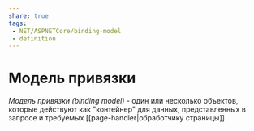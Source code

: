 ```yaml
---
share: true
tags:
 - NET/ASPNETCore/binding-model
 - definition
---
```

# Модель привязки
*Модель привязки (binding model)* - один или несколько объектов, которые действуют как "контейнер" для данных, представленных в запросе и требуемых [[page-handler|обработчику страницы]]